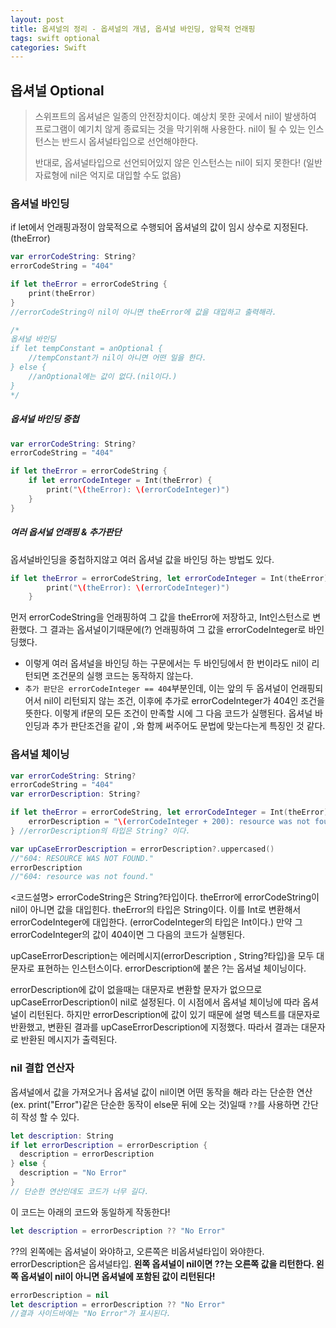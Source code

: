 ```yaml
---
layout: post
title: 옵셔널의 정리 - 옵셔널의 개념, 옵셔널 바인딩, 암묵적 언래핑
tags: swift optional
categories: Swift
---
```



## 옵셔널 Optional
> 스위프트의 옵셔널은 일종의 안전장치이다. 예상치 못한 곳에서 nil이 발생하여 프로그램이 예기치 않게 종료되는 것을 막기위해 사용한다. nil이 될 수 있는 인스턴스는 반드시 옵셔널타입으로 선언해야한다.
>
> 반대로, 옵셔널타입으로 선언되어있지 않은 인스턴스는 nil이 되지 못한다! (일반 자료형에 nil은 억지로 대입할 수도 없음)


### 옵셔널 바인딩
if let에서 언래핑과정이 암묵적으로 수행되어 옵셔널의 값이 임시 상수로 지정된다.(theError)
~~~swift
var errorCodeString: String?
errorCodeString = "404"

if let theError = errorCodeString {
    print(theError)
}
//errorCodeString이 nil이 아니면 theError에 값을 대입하고 출력해라.

/*
옵셔널 바인딩
if let tempConstant = anOptional {
    //tempConstant가 nil이 아니면 어떤 일을 한다.
} else {
    //anOptional에는 값이 없다.(nil이다.)
}
*/
~~~

##### 옵셔널 바인딩 중첩
~~~swift
var errorCodeString: String?
errorCodeString = "404"

if let theError = errorCodeString {
    if let errorCodeInteger = Int(theError) {
        print("\(theError): \(errorCodeInteger)")
    }
}

~~~
##### 여러 옵셔널 언래핑 & 추가판단
옵셔널바인딩을 중첩하지않고 여러 옵셔널 값을 바인딩 하는 방법도 있다.
~~~swift
if let theError = errorCodeString, let errorCodeInteger = Int(theError) {
        print("\(theError): \(errorCodeInteger)")
    }
~~~
먼저  errorCodeString을 언래핑하여 그 값을 theError에 저장하고, Int인스턴스로 변환했다. 그 결과는 옵셔널이기때문에(?) 언래핑하여 그 값을 errorCodeInteger로 바인딩했다.
- 이렇게 여러 옵셔널을 바인딩 하는 구문에서는 두 바인딩에서 한 번이라도 nil이 리턴되면 조건문의 실행 코드는 동작하지 않는다.
- `추가 판단은 errorCodeInteger == 404`부분인데, 이는 앞의 두 옵셔널이 언래핑되어서 nil이 리턴되지 않는 조건, 이후에 추가로 errorCodeInteger가 404인 조건을 뜻한다. 이렇게 if문의 모든 조건이 만족할 시에 그 다음 코드가 실행된다. 옵셔널 바인딩과 추가 판단조건을 같이 `,`와 함께 써주어도 문법에 맞는다는게 특징인 것 같다.


### 옵셔널 체이닝
~~~swift
var errorCodeString: String?
errorCodeString = "404"
var errorDescription: String?

if let theError = errorCodeString, let errorCodeInteger = Int(theError), errorCodeInteger == 404 {
    errorDescription = "\(errorCodeInteger + 200): resource was not found."
} //errorDescription의 타입은 String? 이다.

var upCaseErrorDescription = errorDescription?.uppercased()
//"604: RESOURCE WAS NOT FOUND."
errorDescription
//"604: resource was not found."
~~~



<코드설명> errorCodeString은 String?타입이다. theError에 errorCodeString이 nil이 아니면 값을 대입힌다. theError의 타입은 String이다. 이를 Int로 변환해서 errorCodeInteger에 대입한다. (errorCodeInteger의 타입은 Int이다.) 만약 그 errorCodeInteger의 값이 404이면 그 다음의 코드가 실행된다.



upCaseErrorDescription는 에러메시지(errorDescription , String?타입)을 모두 대문자로 표현하는 인스턴스이다. errorDescription에 붙은 ?는 옵셔널 체이닝이다.



errorDescription에 값이 없을때는 대문자로 변환할 문자가 없으므로 upCaseErrorDescription이 nil로 설정된다. 이 시점에서 옵셔널 체이닝에 따라 옵셔널이 리턴된다.
하지만 errorDescription에 값이 있기 때문에 설명 텍스트를 대문자로 반환했고, 변환된 결과를 upCaseErrorDescription에 지정했다. 따라서 결과는 대문자로 반환된 메시지가 출력된다.





### nil 결합 연산자

옵셔널에서 값을 가져오거나 옵셔널 값이 nil이면 어떤 동작을 해라 라는 단순한 연산 (ex. print("Error")같은 단순한 동작이 else문 뒤에 오는 것)일때 `??`를 사용하면 간단히 작성 할 수 있다.

```swift
let description: String
if let errorDescription = errorDescription {
  description = errorDescription
} else {
  description = "No Error"
}
// 단순한 연산인데도 코드가 너무 길다.
```

이 코드는 아래의 코드와 동일하게 작동한다!

```swift
let description = errorDescription ?? "No Error"
```

??의 왼쪽에는 옵셔널이 와야하고, 오른쪽은 비옵셔널타입이 와야한다. errorDescription은 옵셔널타입.
**왼쪽 옵셔널이 nil이면 ??는 오른쪽 값을 리턴한다. 왼쪽 옵셔널이 nil이 아니면 옵셔널에 포함된 값이 리턴된다!**

```swift
errorDescription = nil
let description = errorDescription ?? "No Error"
//결과 사이드바에는 "No Error"가 표시된다.
```

